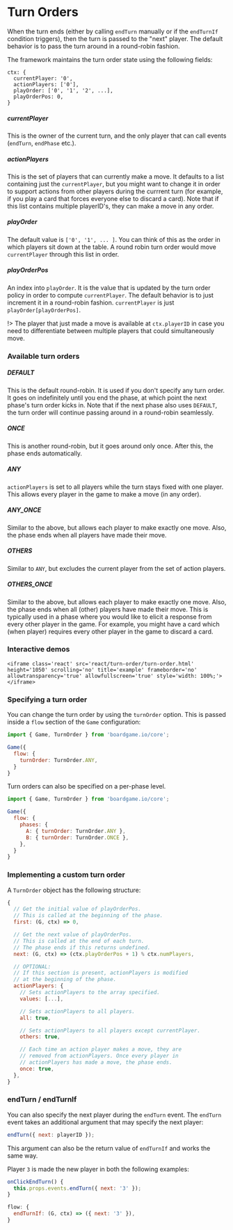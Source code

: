 # Turn Orders

When the turn ends (either by calling `endTurn` manually
or if the `endTurnIf` condition triggers), then the
turn is passed to the "next" player. The default behavior
is to pass the turn around in a round-robin fashion.

The framework maintains the turn order state using the
following fields:

```
ctx: {
  currentPlayer: '0',
  actionPlayers: ['0'],
  playOrder: ['0', '1', '2', ...],
  playOrderPos: 0,
}
```

##### currentPlayer

This is the owner of the current turn, and the only
player that can call events (`endTurn`, `endPhase` etc.).

##### actionPlayers

This is the set of players that can currently
make a move. It defaults to a list containing just the
`currentPlayer`, but you might want to change it in order
to support actions from other players during the currrent turn
(for example, if you play a card that forces everyone else
to discard a card). Note that if this list contains multiple
playerID's, they can make a move in any order.

##### playOrder

The default value is `['0', '1', ... ]`. You can think of this
as the order in which players sit down at the table. A round
robin turn order would move `currentPlayer` through this
list in order.

##### playOrderPos

An index into `playOrder`. It is the value that is updated
by the turn order policy in order to compute `currentPlayer`.
The default behavior is to just increment it in a round-robin
fashion. `currentPlayer` is just `playOrder[playOrderPos]`.

!> The player that just made a move is available at
`ctx.playerID` in case you need to differentiate between
multiple players that could simultaneously move.

### Available turn orders

##### DEFAULT

This is the default round-robin. It is used if you don't
specify any turn order. It goes on indefinitely until you
end the phase, at which point the next phase's turn order
kicks in. Note that if the next phase also uses
`DEFAULT`, the turn order will continue passing
around in a round-robin seamlessly.

##### ONCE

This is another round-robin, but it goes around only once.
After this, the phase ends automatically.

##### ANY

`actionPlayers` is set to all players while the turn stays
fixed with one player. This allows every player in the game
to make a move (in any order).

##### ANY_ONCE

Similar to the above, but allows each player to make exactly
one move. Also, the phase ends when all players have made their
move.

##### OTHERS

Similar to `ANY`, but excludes the current player from the set
of action players.

##### OTHERS_ONCE

Similar to the above, but allows each player to make exactly
one move. Also, the phase ends when all (other) players have
made their move. This is typically used in a phase where you
would like to elicit a response from every other player in the
game. For example, you might have a card which (when player)
requires every other player in the game to discard a card.

### Interactive demos

```react
<iframe class='react' src='react/turn-order/turn-order.html' height='1050' scrolling='no' title='example' frameborder='no' allowtransparency='true' allowfullscreen='true' style='width: 100%;'></iframe>
```

### Specifying a turn order

You can change the turn order by using the `turnOrder` option.
This is passed inside a `flow` section of the `Game` configuration:

```js
import { Game, TurnOrder } from 'boardgame.io/core';

Game({
  flow: {
    turnOrder: TurnOrder.ANY,
  }
}
```

Turn orders can also be specified on a per-phase level.

```js
import { Game, TurnOrder } from 'boardgame.io/core';

Game({
  flow: {
    phases: {
      A: { turnOrder: TurnOrder.ANY },
      B: { turnOrder: TurnOrder.ONCE },
    },
  }
}
```

### Implementing a custom turn order

A `TurnOrder` object has the following structure:

```js
{
  // Get the initial value of playOrderPos.
  // This is called at the beginning of the phase.
  first: (G, ctx) => 0,

  // Get the next value of playOrderPos.
  // This is called at the end of each turn.
  // The phase ends if this returns undefined.
  next: (G, ctx) => (ctx.playOrderPos + 1) % ctx.numPlayers,

  // OPTIONAL:
  // If this section is present, actionPlayers is modified
  // at the beginning of the phase.
  actionPlayers: {
    // Sets actionPlayers to the array specified.
    values: [...],

    // Sets actionPlayers to all players.
    all: true,

    // Sets actionPlayers to all players except currentPlayer.
    others: true,

    // Each time an action player makes a move, they are
    // removed from actionPlayers. Once every player in
    // actionPlayers has made a move, the phase ends.
    once: true,
  },
}
```

### endTurn / endTurnIf

You can also specify the next player during the `endTurn` event.
The `endTurn` event takes an additional argument that may specify
the next player:

```js
endTurn({ next: playerID });
```

This argument can also be the return value of `endTurnIf` and works the same way.

Player `3` is made the new player in both the following examples:

```js
onClickEndTurn() {
  this.props.events.endTurn({ next: '3' });
}
```

```js
flow: {
  endTurnIf: (G, ctx) => ({ next: '3' }),
}
```
